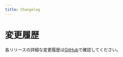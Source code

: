 ```yaml
---
title: Changelog
---
```


# 変更履歴

各リリースの詳細な変更履歴は[GitHub][changelog]で確認してください。

[changelog]: https://github.com/remix-run/remix/blob/main/CHANGELOG.md

